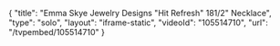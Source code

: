 {
    "title": "Emma Skye Jewelry Designs \"Hit Refresh\" 181\/2\" Necklace",
    "type": "solo",
    "layout": "iframe-static",
    "videoId": "105514710",
    "url": "\/tvpembed\/105514710"
}